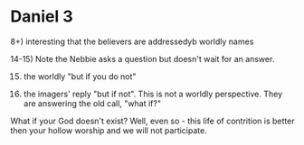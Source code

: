 # Daniel 3

8+) interesting that the believers are addressedyb worldly names


14-15) Note the Nebbie asks a question but doesn't wait for an answer.

15) the worldly "but if you do not"


18) the imagers' reply "but if not".
This is not a worldly perspective.
They are answering the old call, "what if?"

What if your God doesn't exist?
Well, even so - this life of contrition is better then your hollow worship and we will not participate.
